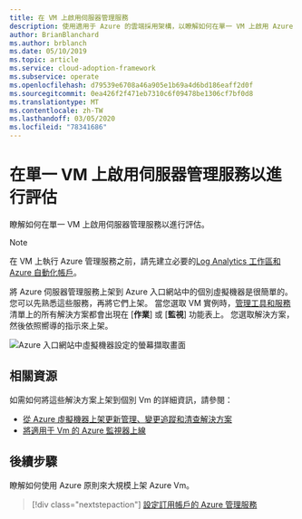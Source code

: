 ```yaml
---
title: 在 VM 上啟用伺服器管理服務
description: 使用適用于 Azure 的雲端採用架構，以瞭解如何在單一 VM 上啟用 Azure 伺服器管理服務。
author: BrianBlanchard
ms.author: brblanch
ms.date: 05/10/2019
ms.topic: article
ms.service: cloud-adoption-framework
ms.subservice: operate
ms.openlocfilehash: d79539e6708a46a905e1b69a4d6bd186eaff2d0f
ms.sourcegitcommit: 0ea426f2f471eb7310c6f09478be1306cf7bf0d8
ms.translationtype: MT
ms.contentlocale: zh-TW
ms.lasthandoff: 03/05/2020
ms.locfileid: "78341686"
---
```

# <a name="enable-server-management-services-on-a-single-vm-for-evaluation"></a>在單一 VM 上啟用伺服器管理服務以進行評估

瞭解如何在單一 VM 上啟用伺服器管理服務以進行評估。

> [!NOTE]
> 在 VM 上執行 Azure 管理服務之前，請先建立必要的[Log Analytics 工作區和 Azure 自動化帳戶](./prerequisites.md#create-a-workspace-and-automation-account)。

將 Azure 伺服器管理服務上架到 Azure 入口網站中的個別虛擬機器是很簡單的。 您可以先熟悉這些服務，再將它們上架。 當您選取 VM 實例時，[管理工具和服務](./tools-services.md)清單上的所有解決方案都會出現在 [**作業**] 或 [**監視**] 功能表上。 您選取解決方案，然後依照嚮導的指示來上架。

![Azure 入口網站中虛擬機器設定的螢幕擷取畫面](./media/onboarding-single-vm.png)

## <a name="related-resources"></a>相關資源

如需如何將這些解決方案上架到個別 Vm 的詳細資訊，請參閱：

- [從 Azure 虛擬機器上架更新管理、變更追蹤和清查解決方案](https://docs.microsoft.com/azure/automation/automation-onboard-solutions-from-vm)
- [將適用于 Vm 的 Azure 監視器上線](https://docs.microsoft.com/azure/azure-monitor/insights/vminsights-enable-single-vm)

## <a name="next-steps"></a>後續步驟

瞭解如何使用 Azure 原則來大規模上架 Azure Vm。

> [!div class="nextstepaction"]
> [設定訂用帳戶的 Azure 管理服務](./onboard-at-scale.md)
